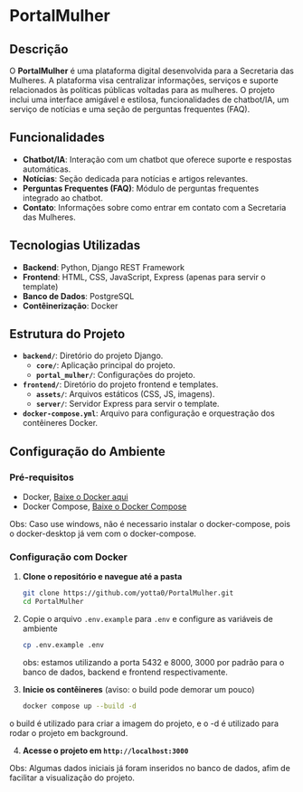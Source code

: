 # PortalMulher

## Descrição

O **PortalMulher** é uma plataforma digital desenvolvida para a Secretaria das Mulheres. A plataforma visa centralizar informações, serviços e suporte relacionados às políticas públicas voltadas para as mulheres. O projeto inclui uma interface amigável e estilosa, funcionalidades de chatbot/IA, um serviço de notícias e uma seção de perguntas frequentes (FAQ).

## Funcionalidades

- **Chatbot/IA**: Interação com um chatbot que oferece suporte e respostas automáticas.
- **Notícias**: Seção dedicada para notícias e artigos relevantes.
- **Perguntas Frequentes (FAQ)**: Módulo de perguntas frequentes integrado ao chatbot.
- **Contato**: Informações sobre como entrar em contato com a Secretaria das Mulheres.

## Tecnologias Utilizadas

- **Backend**: Python, Django REST Framework
- **Frontend**: HTML, CSS, JavaScript, Express (apenas para servir o template)
- **Banco de Dados**: PostgreSQL
- **Contêinerização**: Docker

## Estrutura do Projeto

- **`backend/`**: Diretório do projeto Django.
  - **`core/`**: Aplicação principal do projeto.
  - **`portal_mulher/`**: Configurações do projeto.
- **`frontend/`**: Diretório do projeto frontend e templates.
  - **`assets/`**: Arquivos estáticos (CSS, JS, imagens).
  - **`server/`**: Servidor Express para servir o template.
- **`docker-compose.yml`**: Arquivo para configuração e orquestração dos contêineres Docker.

## Configuração do Ambiente

### Pré-requisitos

- Docker, [Baixe o Docker aqui](https://docs.docker.com/get-docker/)
- Docker Compose, [Baixe o Docker Compose](https://docs.docker.com/compose/install/)

Obs: Caso use windows, não é necessario instalar o docker-compose, pois o docker-desktop já vem com o docker-compose.

### Configuração com Docker

1. **Clone o repositório e navegue até a pasta**

   ```bash
   git clone https://github.com/yotta0/PortalMulher.git
   cd PortalMulher
   ```
2. Copie o arquivo `.env.example` para `.env` e configure as variáveis de ambiente

   ```bash
   cp .env.example .env
   ```
   obs: estamos utilizando a porta 5432 e 8000, 3000 por padrão para o banco de dados, backend e frontend respectivamente.

3. **Inicie os contêineres** (aviso: o build pode demorar um pouco)

   ```bash
   docker compose up --build -d
   ```
o build é utilizado para criar a imagem do projeto, e o
-d é utilizado para rodar o projeto em background.

4. **Acesse o projeto em `http://localhost:3000`**

Obs: Algumas dados iniciais já foram inseridos no banco de dados, afim de facilitar a visualização do projeto.